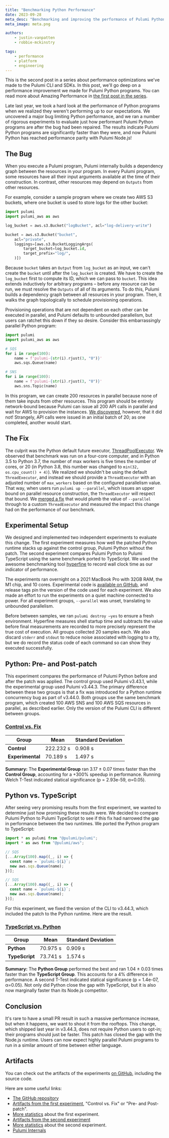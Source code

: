 ```yaml
---
title: "Benchmarking Python Performance"
date: 2023-09-28
meta_desc: "Benchmarking and improving the performance of Pulumi Python programs."
meta_image: meta.png

authors:
    - justin-vanpatten
    - robbie-mckinstry

tags:
    - performance
    - platform
    - engineering
---
```


This is the second post in a series about performance optimizations we've made
to the Pulumi CLI and SDKs. In this post, we'll go deep on a performance
improvement we made for Pulumi Python programs. You can read more
about Amazing Performance in
[the first post in the series](https://www.pulumi.com/blog/amazing-performance/).

<!--more-->

Late last year, we took a hard look at the performance of Python programs when we
realized they weren't performing up to our expectations. We uncovered a major
bug limiting Python performance, and we ran a number of rigorous experiments
to evaluate just how performant Pulumi Python programs are after the bug had
been repaired. The results indicate Pulumi Python programs are significantly
faster than they were, and now Pulumi Python has reached performance parity
with Pulumi Node.js!

## The Bug

When you execute a Pulumi program, Pulumi internally builds a dependency graph
between the resources in your program. In every Pulumi program, some resources
have all their input arguments available at the time of their construction.
In contrast, other resources may depend on `Outputs` from other resources.

For example, consider a sample program where we create two AWS S3 buckets, where
one bucket is used to store logs for the other bucket:

```python
import pulumi
import pulumi_aws as aws

log_bucket = aws.s3.Bucket("logBucket", acl="log-delivery-write")

bucket = aws.s3.Bucket("bucket",
    acl="private",
    loggings=[aws.s3.BucketLoggingArgs(
        target_bucket=log_bucket.id,
        target_prefix="log/",
    )])
```

Because `bucket` takes an `Output` from `log_bucket` as an input,
we can't create the `bucket` until after the `log_bucket`
is created. We have to create the `log_bucket` first to compute its ID,
which we can pass to `bucket`. This idea extends inductively for
arbitrary programs – before any resource can be run, we must resolve the
`Outputs` of all of its arguments. To do this, Pulumi builds a dependency graph
between all resources in your program. Then, it walks the graph topologically
to schedule provisioning operations.

Provisioning operations that are not dependent on each other can be executed
in parallel, and Pulumi defaults to unbounded parallelism, but users can
ratchet this down if they so desire. Consider this embarrassingly parallel
Python program:

```python
import pulumi
import pulumi_aws as aws

# SQS
for i in range(100):
	name = f'pulumi-{str(i).rjust(3, "0")}'
	aws.sqs.Queue(name)

# SNS
for i in range(100):
	name = f'pulumi-{str(i).rjust(3, "0")}'
	aws.sns.Topic(name)
```

In this program, we can create 200 resources in parallel because none of them
take inputs from other resources. This program should be entirely
network-bound because Pulumi can issue all 200 API calls in parallel and wait
for AWS to provision the instances.
[We discovered](https://github.com/pulumi/pulumi/issues/11116), however,
that it did not! Strangely, API calls were issued in an initial batch of 20;
as one completed, another would start.

## The Fix

The culprit was the Python default future executor,
[ThreadPoolExecutor](https://docs.python.org/3/library/concurrent.futures.html#concurrent.futures.ThreadPoolExecutor).
We observed that benchmark was run on a four-core computer, and in Python 3.5
to Python 3.7, the number of max workers is five times the number of cores, or 20
(in Python 3.8, this number was changed to `min(32, os.cpu_count() + 4)`). We
realized we shouldn't be using the default `ThreadExecutor`, and instead we
should provide a `ThreadExecutor` with an adjusted number of `max_workers`
based on the configured parallelism value. That way, when users run
`pulumi up --parallel`, which issues an upper bound on parallel resource
construction, the `ThreadExecutor` will respect that bound. We
[merged a fix](https://github.com/pulumi/pulumi/pull/11122)
that would plumb the value of `--parallel` through to a custom `ThreadExecutor`
and measured the impact this change had on the performance of our benchmark.

## Experimental Setup

We designed and implemented two independent experiments to evaluate this change.
The first experiment measures how well the patched Python runtime stacks up
against the control group, Pulumi Python without the patch. The second experiment
compares Pulumi Python to Pulumi TypeScript using the same benchmark ported
to TypeScript. We used the awesome benchmarking tool
[hyperfine](https://github.com/sharkdp/hyperfine) to record wall clock time as
our indicator of performance.

The experiments ran overnight on a 2021 MacBook Pro with 32GB RAM, the M1 chip,
and 10 cores. Experimental code is
[available on GitHub](https://github.com/pulumi/python-concurrency-experiments/tags),
and release tags pin the version of the code used for each experiment.
We also made an effort to run the experiments on a quiet machine connected
to power. For all experiment groups, `--parallel` was unset, translating to
unbounded parallelism.

Before between samples, we ran `pulumi destroy –yes` to ensure a fresh
environment. Hyperfine measures shell startup time and subtracts the value
before final measurements are recorded to more precisely represent the true
cost of execution. All groups collected 20 samples each. We also discard
`stderr` and `stdout` to reduce noise associated with logging to a tty, but
we do record the status code of each command so can show they executed successfully.

## Python: Pre- and Post-patch

This experiment compares the performance of Pulumi Python before and after
the patch was applied. The control group used Pulumi v3.43.1, while the
experimental group used Pulumi v3.44.3. The primary difference between these
two groups is that a fix was introduced for a Python runtime concurrency bug
as part of v3.44.0. Both groups use the same benchmark program, which created
100 AWS SNS and 100 AWS SQS resources in parallel, as described earlier. Only
the version of the Pulumi CLI is different between groups.

### [Control vs. Fix](https://app.warp.dev/block/rk7fFf2jn2iKXYcIXwhZ8F)

| **Group**        | **Mean**  | **Standard Deviation** |
| ---------------- | --------- | ---------------------- |
| **Control**      | 222.232 s | 0.908 s                |
| **Experimental** | 70.189 s  | 1.497 s                |

**Summary:** The  **Experimental Group** ran 3.17 ± 0.07 times faster than the **Control Group**, accounting for a +300% speedup in performance. Running Welch T-Test indicated statical significance (p = 2.93e-59, α=0.05).

## Python vs. TypeScript

After seeing very promising results from the first experiment, we wanted to
determine just how promising these results were. We decided to compare Pulumi
Python to Pulumi TypeScript to see if this fix had narrowed the gap in
performance between the two runtimes. We ported the Python program to TypeScript:

```typescript
import * as pulumi from "@pulumi/pulumi";
import * as aws from "@pulumi/aws";

// SQS
[...Array(100).map((_, i) => {
  const name = `pulumi-${i}`;
  new aws.sqs.Queue(name);
})];

// SQS
[...Array(100).map((_, i) => {
  const name = `pulumi-${i}`;
  new aws.sqs.Queue(name);
})];
```

For this experiment, we fixed the version of the CLI to v3.44.3, which included
the patch to the Python runtime. Here are the result.

### [TypeScript vs. Python](https://app.warp.dev/block/rk7fFf2jn2iKXYcIXwhZ8F)

| **Group**      | **Mean** | **Standard Deviation** |
| -------------- | -------- | ---------------------- |
| **Python**     | 70.975 s | 0.909 s                |
| **TypeScript** | 73.741 s | 1.574 s                |

**Summary:** The **Python Group** performed the best and ran 1.04 ± 0.03 times
faster than the **TypeScript Group**. This accounts for a 4% difference in
performance. A second T-Test indicated statical significance
(p = 1.4e-07, α=0.05). Not only did Python close the gap with TypeScript,
but it is also now marginally faster than its Node.js competitor.

## Conclusion

It's rare to have a small PR result in such a massive performance increase,
but when it happens, we want to shout it from the rooftops. This change, which
shipped last year in v3.44.3, does not require Python users to opt-in; their programs
should just be faster. This patch has closed the gap with the Node.js runtime.
Users can now expect highly parallel Pulumi programs to run in a similar
amount of time between either language.

## Artifacts

You can check out the artifacts of the experiments
[on GitHub](https://github.com/pulumi/python-concurrency-experiments/tags),
including the source code.

Here are some useful links:

* [The GitHub repository](https://github.com/pulumi/python-concurrency-experiments/tags)
* [Artifacts from the first experiment](https://github.com/pulumi/python-concurrency-experiments/releases/tag/parallelism), "Control vs. Fix" or "Pre- and Post-patch".
* [More statistics](https://app.warp.dev/block/F6KkbWHvDVWLwtYFKq08Q2) about the first experiment.
* [Artifacts from the second experiment](https://github.com/pulumi/python-concurrency-experiments/releases/tag/TypeScript-vs-Python)
* [More statistics](https://app.warp.dev/block/gspCIKn10y9bEvZDMWHe4Q) about the second experiment.
* [Pulumi Internals](https://www.pulumi.com/docs/intro/concepts/how-pulumi-works/)
